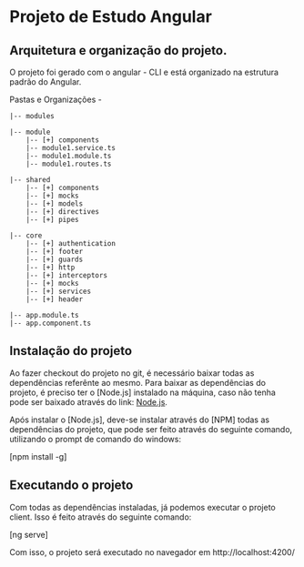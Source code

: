 # Projeto de Estudo Angular

## Arquitetura e organização do projeto.

O projeto foi gerado com o angular - CLI e está organizado na estrutura padrão do Angular.

Pastas e Organizações -

	|-- modules

    |-- module
        |-- [+] components
        |-- module1.service.ts
        |-- module1.module.ts
        |-- module1.routes.ts

	|-- shared
		|-- [+] components
		|-- [+] mocks
		|-- [+] models
		|-- [+] directives
		|-- [+] pipes

	|-- core
		|-- [+] authentication
		|-- [+] footer
		|-- [+] guards
		|-- [+] http
		|-- [+] interceptors
		|-- [+] mocks
		|-- [+] services
		|-- [+] header

	|-- app.module.ts
	|-- app.component.ts

## Instalação do projeto

Ao fazer checkout do projeto no git, é necessário baixar todas as dependências referênte ao mesmo.
Para baixar as dependências do projeto, é preciso ter o [Node.js] instalado na máquina,
caso não tenha pode ser baixado através do link: [Node.js](https://nodejs.org/en/download/).

Após instalar o [Node.js], deve-se instalar através do [NPM] todas as dependências do projeto, que 
pode ser feito através do seguinte comando, utilizando o prompt de comando do windows:

[npm install -g]

## Executando o projeto

Com todas as dependências instaladas, já podemos executar o projeto client. Isso é feito através do seguinte comando:

[ng serve]

Com isso, o projeto será executado no navegador em http://localhost:4200/

